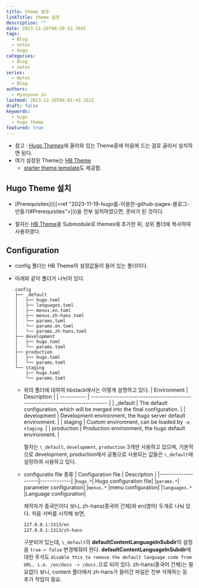 ```yaml
---
title: theme 설정
linkTitle: theme 설정
description: ""
date: 2023-11-26T08:58:52.784Z
tags:
  - Blog
  - notes
  - Hugo
categories:
  - Blog
  - notes
series:
  - Notes
  - Blog
authors:
  - Hyunyoun Jo
lastmod: 2023-12-10T04:01:43.261Z
draft: false
keywords:
  - hugo
  - hugo theme
featured: true
---
```


- 참고 : [Hugo Themes](https://themes.gohugo.io/)에 올라와 있는 Theme중에 마음에 드는 걸로 골라서 설치하면 된다.
- 여기 설정된 Theme는 [HB Theme](https://github.com/hbstack/theme)
  - [starter theme template](https://github.com/hbstack/theme)도 제공함.

## Hugo Theme 설치

- [Prerequisites]({{<ref "2023-11-19-hugo를-이용한-github-pages-블로그-만들기#Prerequisites">}})을 전부 설치하였으면, 준비가 된 것이다.

- 필자는 [HB Theme](https://github.com/hbstack/theme)을 Submodule로 themes에 추가한 뒤, 상위 폴더에 복사하여 사용하였다.

## Configuration

- config 폴더는 HB Theme의 설정값들이 들어 있는 폴더이다.
- 아래와 같이 폴더가 나뉘어 있다.

  ```tree config
  config
  ├── _default
  │   ├── hugo.toml
  │   ├── languages.toml
  │   ├── menus.en.toml
  │   ├── menus.zh-hans.toml
  │   └── params.toml
  │   └── params.en.toml
  │   └── params.zh-hans.toml
  ├── development
  │   ├── hugo.toml
  │   └── params.toml
  ├── production
  │   ├── hugo.toml
  │   └── params.toml
  └── staging
      ├── hugo.toml
      └── params.toml
  ```

  - 위의 폴더에 대하여 hbstack에서는 이렇게 설명하고 있다.
    | Environment | Description |
    | ----------- | ----------------------------------------------------------------------------- |
    | \_default | The default configuration, which will be merged into the final configuration. |
    | development | Development environment, the hugo server default environment. |
    | staging | Custom environment, can be loaded by `-e staging`. |
    | production | Production environment, the hugo default environment. |

    필자는 `\_default`, `development`, `production` 3개만 사용하고 있으며, 기본적으로 development, production에서 공통으로 사용되는 값들은 `\_default`에 설정하여 사용하고 있다.

  - configuratio file 종류
    | Configuration file | Description |
    |--------------------|-------------|
    |`hugo.*`| Hugo configuration file|
    |`params.*`| parameter configuration|
    |`menus.*` |menu configuration|
    |`languages.*` |Language configuration|

    제작자가 중국인이다 보니, zh-hans(중국어 간체)와 en(영어) 두개로 나눠 있다.
    처음 서버를 시작해 보면,

    ```md
    127.0.0.1:1313/en
    127.0.0.1:1313/zh-hans
    ```

    구분되어 있는데, `\_default`의 **defaultContentLanguageInSubdir**의 설정을 `true-> false` 변경해줘야 한다.
    **defaultContentLanguageInSubdir**에 대한 주석도 `disable this to remove the default language code from URL, i.e. /en/docs -> /docs.`으로 되어 있다.
    zh-hans(중국어 간체)는 필요없다 보니, content 폴더에서 zh-hans가 들어간 파일은 전부 삭제하는 등 추가 작업이 필요.
